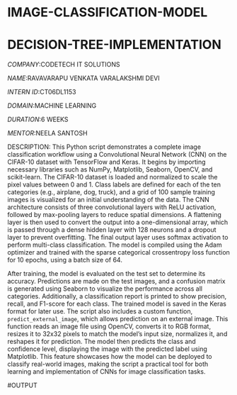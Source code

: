 # IMAGE-CLASSIFICATION-MODEL

# DECISION-TREE-IMPLEMENTATION

*COMPANY*:CODETECH IT SOLUTIONS

*NAME*:RAVAVARAPU VENKATA VARALAKSHMI DEVI

*INTERN ID*:CT06DL1153

*DOMAIN*:MACHINE LEARNING

*DURATION*:6 WEEKS

*MENTOR*:NEELA SANTOSH

DESCRIPTION:
This Python script demonstrates a complete image classification workflow using a Convolutional Neural Network (CNN) on the CIFAR-10 dataset with TensorFlow and Keras. It begins by importing necessary libraries such as NumPy, Matplotlib, Seaborn, OpenCV, and scikit-learn. The CIFAR-10 dataset is loaded and normalized to scale the pixel values between 0 and 1. Class labels are defined for each of the ten categories (e.g., airplane, dog, truck), and a grid of 100 sample training images is visualized for an initial understanding of the data. The CNN architecture consists of three convolutional layers with ReLU activation, followed by max-pooling layers to reduce spatial dimensions. A flattening layer is then used to convert the output into a one-dimensional array, which is passed through a dense hidden layer with 128 neurons and a dropout layer to prevent overfitting. The final output layer uses softmax activation to perform multi-class classification. The model is compiled using the Adam optimizer and trained with the sparse categorical crossentropy loss function for 10 epochs, using a batch size of 64.

After training, the model is evaluated on the test set to determine its accuracy. Predictions are made on the test images, and a confusion matrix is generated using Seaborn to visualize the performance across all categories. Additionally, a classification report is printed to show precision, recall, and F1-score for each class. The trained model is saved in the Keras format for later use. The script also includes a custom function, `predict_external_image`, which allows prediction on an external image. This function reads an image file using OpenCV, converts it to RGB format, resizes it to 32x32 pixels to match the model’s input size, normalizes it, and reshapes it for prediction. The model then predicts the class and confidence level, displaying the image with the predicted label using Matplotlib. This feature showcases how the model can be deployed to classify real-world images, making the script a practical tool for both learning and implementation of CNNs for image classification tasks.

#OUTPUT

